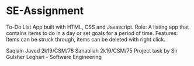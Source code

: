 # SE-Assignment
To-Do List App built with HTML, CSS and Javascript.
Role: A listing app that contains items to do in a day or set goals for a period of time.
Features: Items can be struck through, items can be deleted with right click.

Saqlain Javed 2k19/CSM/78
Sanaullah     2k19/CSM/75
Project task by Sir Gulsher Leghari - Software Engineering
